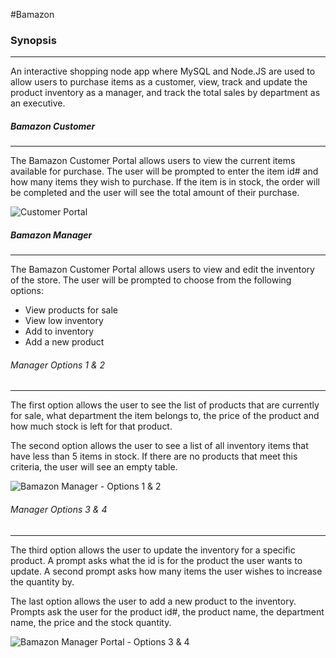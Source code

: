 #Bamazon

### Synopsis
***

An interactive shopping node app where MySQL and Node.JS are used to allow users to purchase items as a customer, view, track and update the product inventory as a manager, and track the total sales by department as an executive.

##### Bamazon Customer
***

The Bamazon Customer Portal allows users to view the current items available for purchase.  The user will be prompted to enter the item id# and how many items they wish to purchase.  If the item is in stock, the order will be completed and the user will see the total amount of their purchase.

![Customer Portal](Images/customer-view.png)


##### Bamazon Manager
***

The Bamazon Customer Portal allows users to view and edit the inventory of the store.  The user will be prompted to choose from the following options:
* View products for sale
* View low inventory
* Add to inventory
* Add a new product

###### Manager Options 1 & 2
***

The first option allows the user to see the list of products that are currently for sale, what department the item belongs to, the price of the product and how much stock is left for that product.

The second option allows the user to see a list of all inventory items that have less than 5 items in stock.  If there are no products that meet this criteria, the user will see an empty table.

![Bamazon Manager - Options 1 & 2](Images/manager-view1.png)


###### Manager Options 3 & 4
***

The third option allows the user to update the inventory for a specific product.  A prompt asks what the id is for the product the user wants to update.  A second prompt asks how many items the user wishes to increase the quantity by.

The last option allows the user to add a new product to the inventory.  Prompts ask the user for the product id#, the product name, the department name, the price and the stock quantity.

![Bamazon Manager Portal - Options 3 & 4](Images/manager-view2.png)



